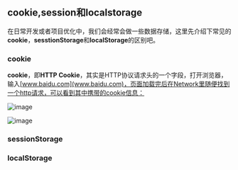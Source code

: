 ## cookie,session和localstorage

在日常开发或者项目优化中，我们会经常会做一些数据存储，这里先介绍下常见的**cookie**，**sesstionStorage**和**localStorage**的区别吧。

### cookie

**cookie**，即**HTTP Cookie**，其实是HTTP协议请求头的一个字段，打开浏览器，输入[www.baidu.com](www.baidu.com)，页面加载完后在Network里随便找到一个http请求，可以看到其中携带的cookie信息：


![image](https://github.com/yukiyuki1900/JStalk/blob/master/cookie%2Csession%E5%92%8Clocalstorage/cookie1.png)

![image](https://github.com/yukiyuki1900/JStalk/blob/master/cookie%2Csession%E5%92%8Clocalstorage/cookie2.png)

### sessionStorage


### localStorage